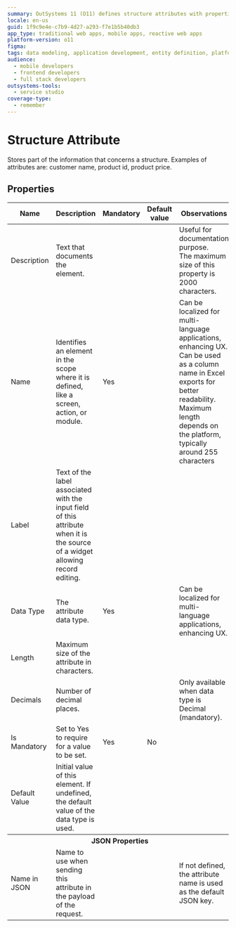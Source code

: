 ```yaml
---
summary: OutSystems 11 (O11) defines structure attributes with properties such as Name, Data Type, and Is Mandatory for application development.
locale: en-us
guid: 1f9c9e4e-c7b9-4d27-a293-f7e1b5b40db3
app_type: traditional web apps, mobile apps, reactive web apps
platform-version: o11
figma:
tags: data modeling, application development, entity definition, platform documentation, structures
audience:
  - mobile developers
  - frontend developers
  - full stack developers
outsystems-tools:
  - service studio
coverage-type:
  - remember
---
```


# Structure Attribute

Stores part of the information that concerns a structure. Examples of attributes are: customer name, product id, product price.  

## Properties

<table markdown="1">
<thead>
<tr>
<th>Name</th>
<th>Description</th>
<th>Mandatory</th>
<th>Default value</th>
<th>Observations</th>
</tr>
</thead>
<tbody>
<tr>
<td title="Description">Description</td>
<td>Text that documents the element.</td>
<td></td>
<td></td>
<td>Useful for documentation purpose.<br/>The maximum size of this property is 2000 characters.</td>
</tr>
<tr>
<td title="Name">Name</td>
<td>Identifies an element in the scope where it is defined, like a screen, action, or module.</td>
<td>Yes</td>
<td></td>
<td>Can be localized for multi-language applications, enhancing UX.  <br>  Can be used as a column name in Excel exports for better readability. <br> Maximum length depends on the platform, typically around 255 characters </td>
</tr>
<tr>
<td title="Label">Label</td>
<td>Text of the label associated with the input field of this attribute when it is the source of a widget allowing record editing.</td>
<td></td>
<td></td>
<td></td>
</tr>
<tr>
<td title="Data Type">Data Type</td>
<td>The attribute data type.</td>
<td>Yes</td>
<td></td>
<td> Can be localized for multi-language applications, enhancing UX.   </td>
</tr>
<tr>
<td title="Length">Length</td>
<td>Maximum size of the attribute in characters.</td>
<td></td>
<td></td>
<td></td>
</tr>
<tr>
<td title="Decimals">Decimals</td>
<td>Number of decimal places.</td>
<td></td>
<td></td>
<td>Only available when data type is Decimal (mandatory).</td>
</tr>
<tr>
<td title="Is Mandatory">Is Mandatory</td>
<td>Set to Yes to require for a value to be set.</td>
<td>Yes</td>
<td>No</td>
<td></td>
</tr>
<tr>
<td title="Default Value">Default Value</td>
<td>Initial value of this element. If undefined, the default value of the data type is used.</td>
<td></td>
<td></td>
<td></td>
</tr>
<tr >
<th colspan="5">JSON Properties</th>
</tr>
<tr>
<td title="Name in JSON">Name in JSON</td>
<td>Name to use when sending this attribute in the payload of the request.</td>
<td></td>
<td></td>
<td>If not defined, the attribute name is used as the default JSON key.</td>
</tr>
</tbody>
</table>

